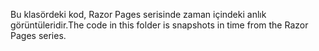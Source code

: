 <span data-ttu-id="cbf43-101">Bu klasördeki kod, Razor Pages serisinde zaman içindeki anlık görüntüleridir.</span><span class="sxs-lookup"><span data-stu-id="cbf43-101">The code in this folder is snapshots in time from the Razor Pages series.</span></span>
